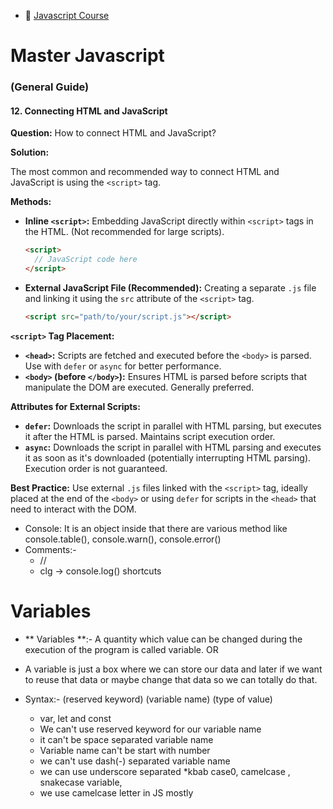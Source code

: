 <!-- Master Javascript using HuXn youtube course From Zero to Fullstack -->

- 📘 [Javascript Course](https://www.youtube.com/watch?v=H3XIJYEPdus&t=1421s&ab_channel=HuXnWebDev)

# Master Javascript

### (General Guide)

#### 12. Connecting HTML and JavaScript

**Question:** How to connect HTML and JavaScript?

**Solution:**

The most common and recommended way to connect HTML and JavaScript is using the `<script>` tag.

**Methods:**

- **Inline `<script>`:** Embedding JavaScript directly within `<script>` tags in the HTML. (Not recommended for large scripts).

  ```html
  <script>
    // JavaScript code here
  </script>
  ```

- **External JavaScript File (Recommended):** Creating a separate `.js` file and linking it using the `src` attribute of the `<script>` tag.

  ```html
  <script src="path/to/your/script.js"></script>
  ```

**`<script>` Tag Placement:**

- **`<head>`:** Scripts are fetched and executed before the `<body>` is parsed. Use with `defer` or `async` for better performance.
- **`<body>` (before `</body>`):** Ensures HTML is parsed before scripts that manipulate the DOM are executed. Generally preferred.

**Attributes for External Scripts:**

- **`defer`:** Downloads the script in parallel with HTML parsing, but executes it after the HTML is parsed. Maintains script execution order.
- **`async`:** Downloads the script in parallel with HTML parsing and executes it as soon as it's downloaded (potentially interrupting HTML parsing). Execution order is not guaranteed.

**Best Practice:** Use external `.js` files linked with the `<script>` tag, ideally placed at the end of the `<body>` or using `defer` for scripts in the `<head>` that need to interact with the DOM.

- Console: It is an object inside that there are various method like console.table(), console.warn(), console.error()
- Comments:-
  - //
  - clg -> console.log() shortcuts

# Variables

- ** Variables **:- A quantity which value can be changed during the execution of the program is called variable.
  OR
- A variable is just a box where we can store our data and later if we want to reuse that data or maybe change that data so we can totally do that.

- Syntax:- (reserved keyword) (variable name) (type of value)
  - var, let and const
  - We can't use reserved keyword for our variable name
  - it can't be space separated variable name
  - Variable name can't be start with number
  - we can't use dash(-) separated variable name
  - we can use underscore separated \*kbab case0, camelcase , snakecase variable,
  - we use camelcase letter in JS mostly
